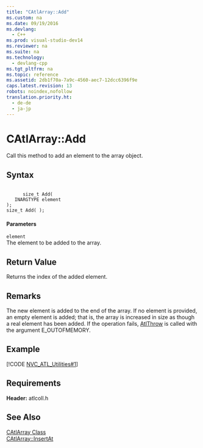 ```yaml
---
title: "CAtlArray::Add"
ms.custom: na
ms.date: 09/19/2016
ms.devlang: 
  - C++
ms.prod: visual-studio-dev14
ms.reviewer: na
ms.suite: na
ms.technology: 
  - devlang-cpp
ms.tgt_pltfrm: na
ms.topic: reference
ms.assetid: 2db1f70a-7a9c-4560-aec7-12dcc6396f9e
caps.latest.revision: 13
robots: noindex,nofollow
translation.priority.ht: 
  - de-de
  - ja-jp
---
```

# CAtlArray::Add
Call this method to add an element to the array object.  
  
## Syntax  
  
```  
  
      size_t Add(  
   INARGTYPE element   
);  
size_t Add( );  
```  
  
#### Parameters  
 `element`  
 The element to be added to the array.  
  
## Return Value  
 Returns the index of the added element.  
  
## Remarks  
 The new element is added to the end of the array. If no element is provided, an empty element is added; that is, the array is increased in size as though a real element has been added. If the operation fails, [AtlThrow](../vs140/AtlThrow.md) is called with the argument E_OUTOFMEMORY.  
  
## Example  
 [!CODE [NVC_ATL_Utilities#1](../CodeSnippet/VS_Snippets_Cpp/NVC_ATL_Utilities#1)]  
  
## Requirements  
 **Header:** atlcoll.h  
  
## See Also  
 [CAtlArray Class](../vs140/CAtlArray-Class.md)   
 [CAtlArray::InsertAt](../vs140/CAtlArray--InsertAt.md)